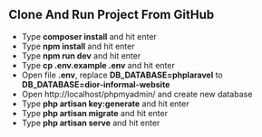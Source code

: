 ## Clone And Run Project From GitHub

-   Type <strong>composer install</strong> and hit enter
-   Type <strong>npm install</strong> and hit enter
-   Type <strong>npm run dev</strong> and hit enter
-   Type <strong>cp .env.example .env</strong> and hit enter
-   Open file <strong>.env</strong>, replace <strong>DB_DATABASE=phplaravel</strong> to <strong>DB_DATABASE=dior-informal-website</strong>
-   Open http://localhost/phpmyadmin/ and create new database
-   Type <strong>php artisan key:generate</strong> and hit enter
-   Type <strong>php artisan migrate</strong> and hit enter
-   Type <strong>php artisan serve</strong> and hit enter
